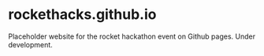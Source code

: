 # rockethacks.github.io
Placeholder website for the rocket hackathon event on Github pages. Under development.
